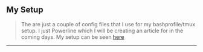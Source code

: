 ## My Setup

> The are just a couple of config files that I use for my bashprofile/tmux setup. 
> I just Powerline which I will be creating an article for in the coming days. 
> My setup can be seen [here](./setup.md)

* * *
